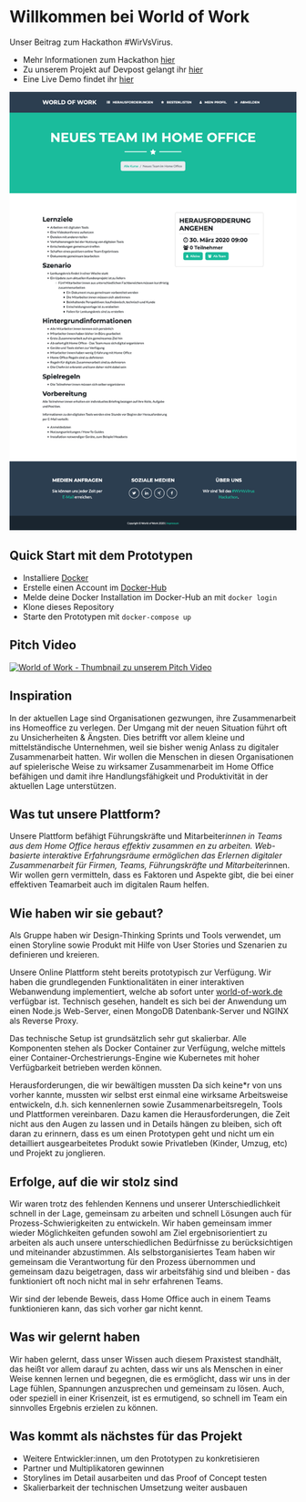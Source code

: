 # Willkommen bei World of Work
Unser Beitrag zum Hackathon #WirVsVirus. 
- Mehr Informationen zum Hackathon [hier](https://wirvsvirushackathon.org) 
- Zu unserem Projekt auf Devpost gelangt ihr [hier](https://devpost.com/software/1_26_b_homeoffice_remoteteamarbeit)
- Eine Live Demo findet ihr [hier](https://www.world-of-work.de)

![Screenshot des Prototypen der eine beispielhafte Teamherausforderung zeigt](https://raw.githubusercontent.com/nknickrehm/home-office/master/public/images/screenshot.png)

## Quick Start mit dem Prototypen
- Installiere [Docker](https://docs.docker.com/install/) 
- Erstelle einen Account im [Docker-Hub](https://hub.docker.com)
- Melde deine Docker Installation im Docker-Hub an mit `docker login`
- Klone dieses Repository
- Starte den Prototypen  mit `docker-compose up`

## Pitch Video
[![World of Work - Thumbnail zu unserem Pitch Video](https://img.youtube.com/vi/L4Fc87VLV0c/0.jpg)](https://www.youtube.com/watch?v=L4Fc87VLV0c)

## Inspiration
In der aktuellen Lage sind Organisationen gezwungen, ihre Zusammenarbeit ins Homeoffice zu verlegen. Der Umgang mit der neuen Situation führt oft zu Unsicherheiten & Ängsten. Dies betrifft vor allem kleine und mittelständische Unternehmen, weil sie bisher wenig Anlass zu digitaler Zusammenarbeit hatten. Wir wollen die Menschen in diesen Organisationen auf spielerische Weise zu wirksamer Zusammenarbeit im Home Office befähigen und damit ihre Handlungsfähigkeit und Produktivität in der aktuellen Lage unterstützen.

## Was tut unsere Plattform?
Unsere Plattform befähigt Führungskräfte und Mitarbeiter*innen in Teams aus dem Home Office heraus effektiv zusammen en zu arbeiten. Web-basierte interaktive Erfahrungsräume ermöglichen das Erlernen digitaler Zusammenarbeit für Firmen, Teams, Führungskräfte und Mitarbeiter*innen. Wir wollen gern vermitteln, dass es Faktoren und Aspekte gibt, die bei einer effektiven Teamarbeit auch im digitalen Raum helfen.

## Wie haben wir sie gebaut?
Als Gruppe haben wir Design-Thinking Sprints und Tools verwendet, um einen Storyline sowie Produkt mit Hilfe von User Stories und Szenarien zu definieren und kreieren.

Unsere Online Plattform steht bereits prototypisch zur Verfügung. Wir haben die grundlegenden Funktionalitäten in einer interaktiven Webanwendung implementiert, welche ab sofort unter [world-of-work.de](https://world-of-work.de) verfügbar ist. Technisch gesehen, handelt es sich bei der Anwendung um einen Node.js Web-Server, einen MongoDB Datenbank-Server und NGINX als Reverse Proxy.

Das technische Setup ist grundsätzlich sehr gut skalierbar. Alle Komponenten stehen als Docker Container zur Verfügung, welche mittels einer Container-Orchestrierungs-Engine wie Kubernetes mit hoher Verfügbarkeit betrieben werden können.

Herausforderungen, die wir bewältigen mussten
Da sich keine*r von uns vorher kannte, mussten wir selbst erst einmal eine wirksame Arbeitsweise entwickeln, d.h. sich kennenlernen sowie Zusammenarbeitsregeln, Tools und Plattformen vereinbaren. Dazu kamen die Herausforderungen, die Zeit nicht aus den Augen zu lassen und in Details hängen zu bleiben, sich oft daran zu erinnern, dass es um einen Prototypen geht und nicht um ein detailliert ausgearbeitetes Produkt sowie Privatleben (Kinder, Umzug, etc) und Projekt zu jonglieren.

## Erfolge, auf die wir stolz sind
Wir waren trotz des fehlenden Kennens und unserer Unterschiedlichkeit schnell in der Lage, gemeinsam zu arbeiten und schnell Lösungen auch für Prozess-Schwierigkeiten zu entwickeln. Wir haben gemeinsam immer wieder Möglichkeiten gefunden sowohl am Ziel ergebnisorientiert zu arbeiten als auch unsere unterschiedlichen Bedürfnisse zu berücksichtigen und miteinander abzustimmen. Als selbstorganisiertes Team haben wir gemeinsam die Verantwortung für den Prozess übernommen und gemeinsam dazu beigetragen, dass wir arbeitsfähig sind und bleiben - das funktioniert oft noch nicht mal in sehr erfahrenen Teams.

Wir sind der lebende Beweis, dass Home Office auch in einem Teams funktionieren kann, das sich vorher gar nicht kennt.

## Was wir gelernt haben
Wir haben gelernt, dass unser Wissen auch diesem Praxistest standhält, das heißt vor allem darauf zu achten, dass wir uns als Menschen in einer Weise kennen lernen und begegnen, die es ermöglicht, dass wir uns in der Lage fühlen, Spannungen anzusprechen und gemeinsam zu lösen. Auch, oder speziell in einer Krisenzeit, ist es ermutigend, so schnell im Team ein sinnvolles Ergebnis erzielen zu können.

## Was kommt als nächstes für das Projekt
- Weitere Entwickler:innen, um den Prototypen zu konkretisieren
- Partner und Multiplikatoren gewinnen
- Storylines im Detail ausarbeiten und das Proof of Concept testen
- Skalierbarkeit der technischen Umsetzung weiter ausbauen
